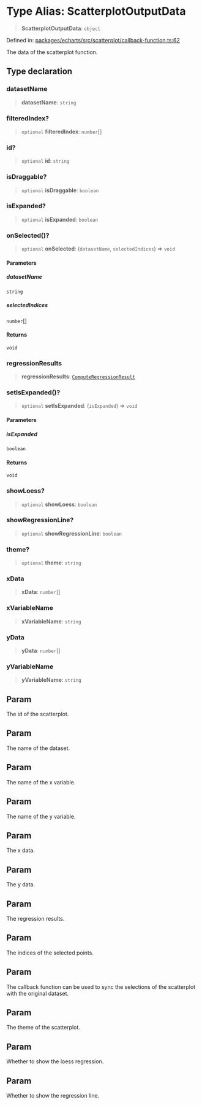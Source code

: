 # Type Alias: ScatterplotOutputData

> **ScatterplotOutputData**: `object`

Defined in: [packages/echarts/src/scatterplot/callback-function.ts:62](https://github.com/GeoDaCenter/openassistant/blob/0c688d870b87d67f5ae44bc9413af48292a3320a/packages/echarts/src/scatterplot/callback-function.ts#L62)

The data of the scatterplot function.

## Type declaration

### datasetName

> **datasetName**: `string`

### filteredIndex?

> `optional` **filteredIndex**: `number`[]

### id?

> `optional` **id**: `string`

### isDraggable?

> `optional` **isDraggable**: `boolean`

### isExpanded?

> `optional` **isExpanded**: `boolean`

### onSelected()?

> `optional` **onSelected**: (`datasetName`, `selectedIndices`) => `void`

#### Parameters

##### datasetName

`string`

##### selectedIndices

`number`[]

#### Returns

`void`

### regressionResults

> **regressionResults**: [`ComputeRegressionResult`](ComputeRegressionResult.md)

### setIsExpanded()?

> `optional` **setIsExpanded**: (`isExpanded`) => `void`

#### Parameters

##### isExpanded

`boolean`

#### Returns

`void`

### showLoess?

> `optional` **showLoess**: `boolean`

### showRegressionLine?

> `optional` **showRegressionLine**: `boolean`

### theme?

> `optional` **theme**: `string`

### xData

> **xData**: `number`[]

### xVariableName

> **xVariableName**: `string`

### yData

> **yData**: `number`[]

### yVariableName

> **yVariableName**: `string`

## Param

The id of the scatterplot.

## Param

The name of the dataset.

## Param

The name of the x variable.

## Param

The name of the y variable.

## Param

The x data.

## Param

The y data.

## Param

The regression results.

## Param

The indices of the selected points.

## Param

The callback function can be used to sync the selections of the scatterplot with the original dataset.

## Param

The theme of the scatterplot.

## Param

Whether to show the loess regression.

## Param

Whether to show the regression line.
